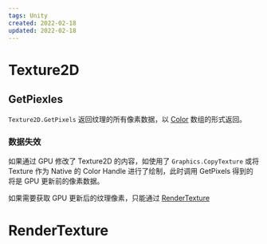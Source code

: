 ```yaml
---
tags: Unity
created: 2022-02-18
updated: 2022-02-18
---
```


# Texture2D

## GetPiexles

`Texture2D.GetPixels` 返回纹理的所有像素数据，以 [Color](Color%20vs%20Color32.md#Color) 数组的形式返回。

### 数据失效

如果通过 GPU 修改了 Texture2D 的内容，如使用了 `Graphics.CopyTexture` 或将 Texture 作为 Native 的 Color Handle 进行了绘制，此时调用 GetPixels 得到的将是 GPU 更新前的像素数据。

如果需要获取 GPU 更新后的纹理像素，只能通过 [RenderTexture](#RenderTexture)

# RenderTexture